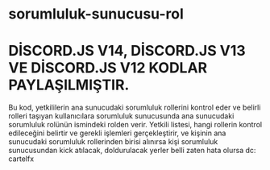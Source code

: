 # sorumluluk-sunucusu-rol

# DİSCORD.JS V14, DİSCORD.JS V13 VE DİSCORD.JS V12 KODLAR PAYLAŞILMIŞTIR.

Bu kod, yetkililerin ana sunucudaki sorumluluk rollerini kontrol eder ve belirli rolleri taşıyan kullanıcılara sorumluluk sunucusunda ana sunucudaki sorumluluk rolünün ismindeki rolden verir. Yetkili listesi, hangi rollerin kontrol edileceğini belirtir ve gerekli işlemleri gerçekleştirir, ve kişinin ana sunucudaki sorumluluk rollerinden birisi alınırsa kişi sorumluluk sunucusundan kick atılacak, doldurulacak yerler belli zaten hata olursa dc: cartelfx
